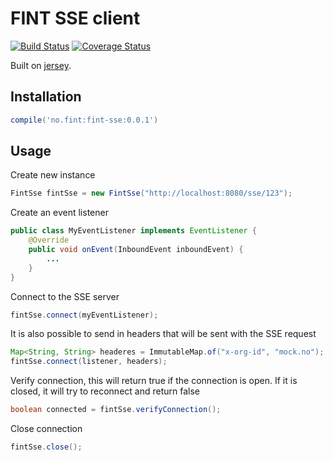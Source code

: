 # FINT SSE client

[![Build Status](https://travis-ci.org/FINTlibs/fint-sse.svg?branch=master)](https://travis-ci.org/FINTlibs/fint-sse)
[![Coverage Status](https://coveralls.io/repos/github/FINTlibs/fint-sse/badge.svg?branch=master)](https://coveralls.io/github/FINTlibs/fint-sse?branch=master)

Built on [jersey](https://jersey.github.io/documentation/latest/sse.html).

## Installation

```groovy
compile('no.fint:fint-sse:0.0.1')
```

## Usage

Create new instance
```java
FintSse fintSse = new FintSse("http://localhost:8080/sse/123");
```

Create an event listener
```java
public class MyEventListener implements EventListener {
    @Override
    public void onEvent(InboundEvent inboundEvent) {
        ...
    }
}
```

Connect to the SSE server
```java
fintSse.connect(myEventListener);
```

It is also possible to send in headers that will be sent with the SSE request
```java
Map<String, String> headeres = ImmutableMap.of("x-org-id", "mock.no");
fintSse.connect(listener, headers);
```

Verify connection, this will return true if the connection is open. If it is closed, it will try to reconnect and return false
```java
boolean connected = fintSse.verifyConnection();
```

Close connection
```java
fintSse.close();
```
